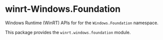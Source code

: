 <!-- warning: Please don't edit this file. It was automatically generated. -->

# winrt-Windows.Foundation

Windows Runtime (WinRT) APIs for for the `Windows.Foundation` namespace.

This package provides the `winrt.windows.foundation` module.
